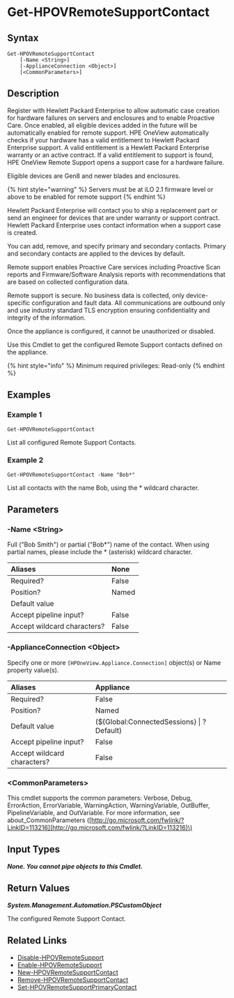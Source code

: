 ﻿---
description: Retrieve configured Remote Support contacts.
---

# Get-HPOVRemoteSupportContact

## Syntax

```text
Get-HPOVRemoteSupportContact
    [-Name <String>]
    [-ApplianceConnection <Object>]
    [<CommonParameters>]
```

## Description

Register with Hewlett Packard Enterprise to allow automatic case creation for hardware failures on servers and enclosures and to enable Proactive Care. Once enabled, all eligible devices added in the future will be automatically enabled for remote support.  HPE OneView automatically checks if your hardware has a valid entitlement to Hewlett Packard Enterprise support. A valid entitlement is a Hewlett Packard Enterprise warranty or an active contract. If a valid entitlement to support is found, HPE OneView Remote Support opens a support case for a hardware failure.

Eligible devices are Gen8 and newer blades and enclosures. 

{% hint style="warning" %}
Servers must be at iLO 2.1 firmware level or above to be enabled for remote support
{% endhint %}


Hewlett Packard Enterprise will contact you to ship a replacement part or send an engineer for devices that are under warranty or support contract.  Hewlett Packard Enterprise uses contact information when a support case is created.

You can add, remove, and specify primary and secondary contacts. Primary and secondary contacts are applied to the devices by default.

Remote support enables Proactive Care services including Proactive Scan reports and Firmware/Software Analysis reports with recommendations that are based on collected configuration data.

Remote support is secure. No business data is collected, only device-specific configuration and fault data. All communications are outbound only and use industry standard TLS encryption ensuring confidentiality and integrity of the information.

Once the appliance is configured, it cannot be unauthorized or disabled.

Use this Cmdlet to get the configured Remote Support contacts defined on the appliance.

{% hint style="info" %}
Minimum required privileges: Read-only
{% endhint %}

## Examples

###  Example 1 

```text
Get-HPOVRemoteSupportContact
```

List all configured Remote Support Contacts.

###  Example 2 

```text
Get-HPOVRemoteSupportContact -Name "Bob*"
```

List all contacts with the name Bob, using the * wildcard character.

## Parameters

### -Name &lt;String&gt;

Full ("Bob Smith") or partial ("Bob*") name of the contact.  When using partial names, please include the * (asterisk) wildcard character.

| Aliases | None |
| :--- | :--- |
| Required? | False |
| Position? | Named |
| Default value |  |
| Accept pipeline input? | False |
| Accept wildcard characters? | False |

### -ApplianceConnection &lt;Object&gt;

Specify one or more `[HPOneView.Appliance.Connection]` object(s) or Name property value(s).

| Aliases | Appliance |
| :--- | :--- |
| Required? | False |
| Position? | Named |
| Default value | (${Global:ConnectedSessions} &vert; ? Default) |
| Accept pipeline input? | False |
| Accept wildcard characters? | False |

### &lt;CommonParameters&gt;

This cmdlet supports the common parameters: Verbose, Debug, ErrorAction, ErrorVariable, WarningAction, WarningVariable, OutBuffer, PipelineVariable, and OutVariable. For more information, see about\_CommonParameters \([http://go.microsoft.com/fwlink/?LinkID=113216](http://go.microsoft.com/fwlink/?LinkID=113216)\)

## Input Types

_**None.  You cannot pipe objects to this Cmdlet.**_

## Return Values

_**System.Management.Automation.PSCustomObject**_

The configured Remote Support Contact.

## Related Links

* [Disable-HPOVRemoteSupport](disable-hpovremotesupport.md)
* [Enable-HPOVRemoteSupport](enable-hpovremotesupport.md)
* [New-HPOVRemoteSupportContact](new-hpovremotesupportcontact.md)
* [Remove-HPOVRemoteSupportContact](remove-hpovremotesupportcontact.md)
* [Set-HPOVRemoteSupportPrimaryContact](set-hpovremotesupportprimarycontact.md)
